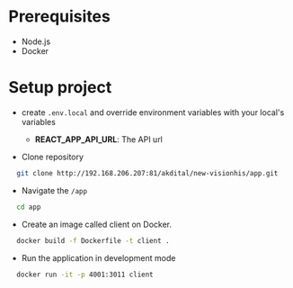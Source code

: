 # Prerequisites
* Node.js
* Docker


# Setup project

* create `.env.local` and override environment variables with your local's variables
  * **REACT_APP_API_URL**: The API url
  

* Clone repository
```bash
  git clone http://192.168.206.207:81/akdital/new-visionhis/app.git
```

* Navigate the `/app`
```bash
  cd app
```

* Create an image called client on Docker.
```bash
  docker build -f Dockerfile -t client .
```

* Run the application in development mode
```bash
  docker run -it -p 4001:3011 client
```

